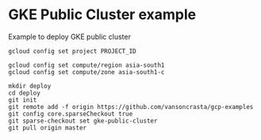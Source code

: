 # GKE Public Cluster example
Example to deploy GKE public cluster

```
gcloud config set project PROJECT_ID

gcloud config set compute/region asia-south1
gcloud config set compute/zone asia-south1-c
```

```
mkdir deploy
cd deploy
git init
git remote add -f origin https://github.com/vansoncrasta/gcp-examples
git config core.sparseCheckout true
git sparse-checkout set gke-public-cluster
git pull origin master
```
